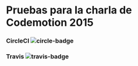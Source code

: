 # Pruebas para la charla de Codemotion 2015

### CircleCI ![circle-badge](https://circleci.com/gh/patoroco/codemotion2015.png?circle-token=16f26870b1ed2bf5175f3461731f3d9116310602)

### Travis ![travis-badge](https://travis-ci.org/patoroco/codemotion2015.svg)